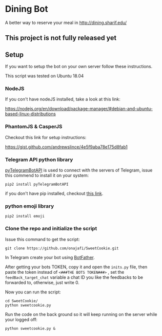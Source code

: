 # Dining Bot
A better way to reserve your meal in http://dining.sharif.edu/


## This project is not fully released yet

## Setup
If you want to setup the bot on your own server follow these instructions.

This script was tested on Ubuntu 18.04
### NodeJS
If you con't have nodeJS installed, take a look at this link:

https://nodejs.org/en/download/package-manager/#debian-and-ubuntu-based-linux-distributions

### PhantomJS & CasperJS

Checkout this link for setup instructions:

https://gist.github.com/andrewslince/4e5f9aba78e175d8fab1

### Telegram API python library

[pyTelegramBotAPI](https://github.com/eternnoir/pyTelegramBotAPI) is used to connect with the servers of Telegram, issue this commend to install it on your system:

```pip2 install pyTelegramBotAPI```

if you don't have pip installed, checkout [this link](https://linuxize.com/post/how-to-install-pip-on-ubuntu-18.04/#installing-pip-for-python-2).

### python emoji library

```pip2 install emoji```

### Clone the repo and initialize the script
Issue this command to get the script:

```git clone https://github.com/onajafi/SweetCookie.git```

In Telegram create your bot using [BotFather](https://core.telegram.org/bots#6-botfather).

After getting your bots TOKEN, copy it and open 
the ```inits.py``` file, then paste the token 
instead of ```<###THE BOTS TOKEN###>``` ,
set the ```feedBack_target_chat``` variable a chat ID you like the feedbacks to be forwarded to,
 otherwise, just write 0.

Now you can run the script:

    cd SweetCookie/
    python sweetcookie.py

Run the code on the back ground so it will keep running on the server while your logged off:

    python sweetcookie.py &








